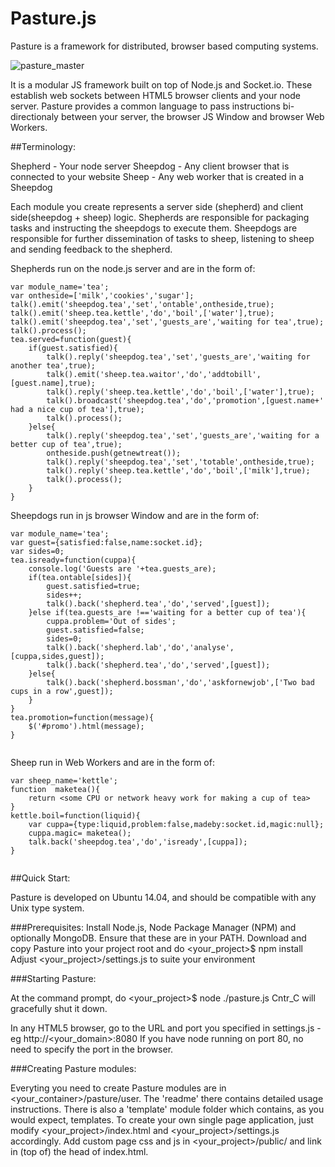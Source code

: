 # Pasture.js
Pasture is a framework for distributed, browser based computing systems.

![pasture_master](https://cloud.githubusercontent.com/assets/998947/7757711/528b78c6-fffc-11e4-868a-4bab7857b964.png)

It is a modular JS framework built on top of Node.js and Socket.io. These establish web sockets between HTML5 browser clients and your node server. Pasture provides a common language to pass instructions bi-directionaly between your server, the browser JS Window and browser Web Workers. 

##Terminology:

Shepherd	- Your node server
Sheepdog	- Any client browser that is connected to your website
Sheep		- Any web worker that is created in a Sheepdog

Each module you create represents a server side (shepherd) and client side(sheepdog + sheep) logic.
Shepherds are responsible for packaging tasks and instructing the sheepdogs to execute them.
Sheepdogs are responsible for further dissemination of tasks to sheep, listening to sheep and sending feedback to the shepherd.

Shepherds run on the node.js server and are in the form of:

~~~~
var module_name='tea';
var ontheside=['milk','cookies','sugar'];
talk().emit('sheepdog.tea','set','ontable',ontheside,true);
talk().emit('sheep.tea.kettle','do','boil',['water'],true);
talk().emit('sheepdog.tea','set','guests_are','waiting for tea',true);
talk().process(); 
tea.served=function(guest){
	if(guest.satisfied){
		talk().reply('sheepdog.tea','set','guests_are','waiting for another tea',true);
		talk().emit('sheep.tea.waitor','do','addtobill',[guest.name],true);
		talk().reply('sheep.tea.kettle','do','boil',['water'],true);		
		talk().broadcast('sheepdog.tea','do','promotion',[guest.name+' had a nice cup of tea'],true);
		talk().process();
	}else{
		talk().reply('sheepdog.tea','set','guests_are','waiting for a better cup of tea',true);		
		ontheside.push(getnewtreat());
		talk().reply('sheepdog.tea','set','totable',ontheside,true);
		talk().reply('sheep.tea.kettle','do','boil',['milk'],true);		
		talk().process();	
	}
}

~~~~
Sheepdogs run in js browser Window and are in the form of:
 	

~~~~
var module_name='tea';
var guest={satisfied:false,name:socket.id};
var sides=0;
tea.isready=function(cuppa){
	console.log('Guests are '+tea.guests_are);
	if(tea.ontable[sides]){
		guest.satisfied=true;
		sides++;
		talk().back('shepherd.tea','do','served',[guest]);
	}else if(tea.guests_are !=='waiting for a better cup of tea'){
		cuppa.problem='Out of sides';
		guest.satisfied=false;
		sides=0;
		talk().back('shepherd.lab','do','analyse',[cuppa,sides,guest]);
		talk().back('shepherd.tea','do','served',[guest]);
	}else{
		talk().back('shepherd.bossman','do','askfornewjob',['Two bad cups in a row',guest]);
	}
}
tea.promotion=function(message){
	$('#promo').html(message);
}
 	

~~~~

Sheep run in Web Workers and are in the form of:
 	

~~~~
var sheep_name='kettle';
function  maketea(){
	return <some CPU or network heavy work for making a cup of tea>
}
kettle.boil=function(liquid){
	var cuppa={type:liquid,problem:false,madeby:socket.id,magic:null};
	cuppa.magic= maketea(); 
	talk.back('sheepdog.tea','do','isready',[cuppa]);
}
 	
~~~~

##Quick Start:

Pasture is developed on Ubuntu 14.04, and should be compatible with any Unix type system.

###Prerequisites:
Install Node.js, Node Package Manager (NPM) and optionally MongoDB. Ensure that these are in your PATH.
Download and copy Pasture into your project root and do <your_project>$ npm install
Adjust  <your_project>/settings.js to suite your environment

###Starting Pasture:

At the command prompt, do <your_project>$ node ./pasture.js
Cntr_C will gracefully shut it down.

In any HTML5 browser, go to the URL and port you specified in settings.js - eg http://<your_domain>:8080
If you have node running on port 80, no need to specify the port in the browser. 

###Creating Pasture modules:

Everyting you need to create Pasture modules are in <your_container>/pasture/user. The 'readme' there contains detailed usage instructions. There is also a 'template' module folder which contains, as you would expect, templates.
To create your own single page application, just modify <your_project>/index.html and <your_project>/settings.js accordingly. Add custom page css and js in <your_project>/public/<css or js> and link in (top of) the head of index.html. 
